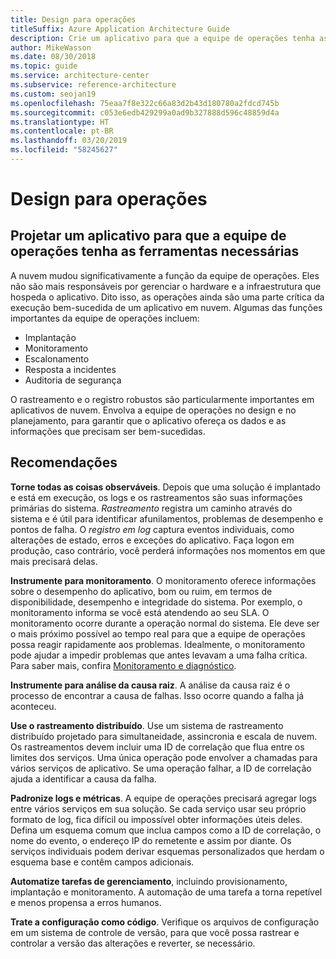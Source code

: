 ```yaml
---
title: Design para operações
titleSuffix: Azure Application Architecture Guide
description: Crie um aplicativo para que a equipe de operações tenha as ferramentas necessárias.
author: MikeWasson
ms.date: 08/30/2018
ms.topic: guide
ms.service: architecture-center
ms.subservice: reference-architecture
ms.custom: seojan19
ms.openlocfilehash: 75eaa7f8e322c66a83d2b43d180780a2fdcd745b
ms.sourcegitcommit: c053e6edb429299a0ad9b327888d596c48859d4a
ms.translationtype: HT
ms.contentlocale: pt-BR
ms.lasthandoff: 03/20/2019
ms.locfileid: "58245627"
---
```

# <a name="design-for-operations"></a>Design para operações

## <a name="design-an-application-so-that-the-operations-team-has-the-tools-they-need"></a>Projetar um aplicativo para que a equipe de operações tenha as ferramentas necessárias

A nuvem mudou significativamente a função da equipe de operações. Eles não são mais responsáveis por gerenciar o hardware e a infraestrutura que hospeda o aplicativo.  Dito isso, as operações ainda são uma parte crítica da execução bem-sucedida de um aplicativo em nuvem. Algumas das funções importantes da equipe de operações incluem:

- Implantação
- Monitoramento
- Escalonamento
- Resposta a incidentes
- Auditoria de segurança

O rastreamento e o registro robustos são particularmente importantes em aplicativos de nuvem. Envolva a equipe de operações no design e no planejamento, para garantir que o aplicativo ofereça os dados e as informações que precisam ser bem-sucedidas.  <!-- to do: Link to DevOps checklist -->

## <a name="recommendations"></a>Recomendações

**Torne todas as coisas observáveis**. Depois que uma solução é implantado e está em execução, os logs e os rastreamentos são suas informações primárias do sistema. *Rastreamento* registra um caminho através do sistema e é útil para identificar afunilamentos, problemas de desempenho e pontos de falha. O *registro em log* captura eventos individuais, como alterações de estado, erros e exceções do aplicativo. Faça logon em produção, caso contrário, você perderá informações nos momentos em que mais precisará delas.

**Instrumente para monitoramento**. O monitoramento oferece informações sobre o desempenho do aplicativo, bom ou ruim, em termos de disponibilidade, desempenho e integridade do sistema. Por exemplo, o monitoramento informa se você está atendendo ao seu SLA. O monitoramento ocorre durante a operação normal do sistema. Ele deve ser o mais próximo possível ao tempo real para que a equipe de operações possa reagir rapidamente aos problemas. Idealmente, o monitoramento pode ajudar a impedir problemas que antes levavam a uma falha crítica. Para saber mais, confira [Monitoramento e diagnóstico][monitoring].

**Instrumente para análise da causa raiz**. A análise da causa raiz é o processo de encontrar a causa de falhas. Isso ocorre quando a falha já aconteceu.

**Use o rastreamento distribuído**. Use um sistema de rastreamento distribuído projetado para simultaneidade, assincronia e escala de nuvem. Os rastreamentos devem incluir uma ID de correlação que flua entre os limites dos serviços. Uma única operação pode envolver a chamadas para vários serviços de aplicativo. Se uma operação falhar, a ID de correlação ajuda a identificar a causa da falha.

**Padronize logs e métricas**. A equipe de operações precisará agregar logs entre vários serviços em sua solução. Se cada serviço usar seu próprio formato de log, fica difícil ou impossível obter informações úteis deles. Defina um esquema comum que inclua campos como a ID de correlação, o nome do evento, o endereço IP do remetente e assim por diante. Os serviços individuais podem derivar esquemas personalizados que herdam o esquema base e contêm campos adicionais.

**Automatize tarefas de gerenciamento**, incluindo provisionamento, implantação e monitoramento. A automação de uma tarefa a torna repetível e menos propensa a erros humanos.

**Trate a configuração como código**. Verifique os arquivos de configuração em um sistema de controle de versão, para que você possa rastrear e controlar a versão das alterações e reverter, se necessário.

<!-- links -->

[monitoring]: ../../best-practices/monitoring.md
